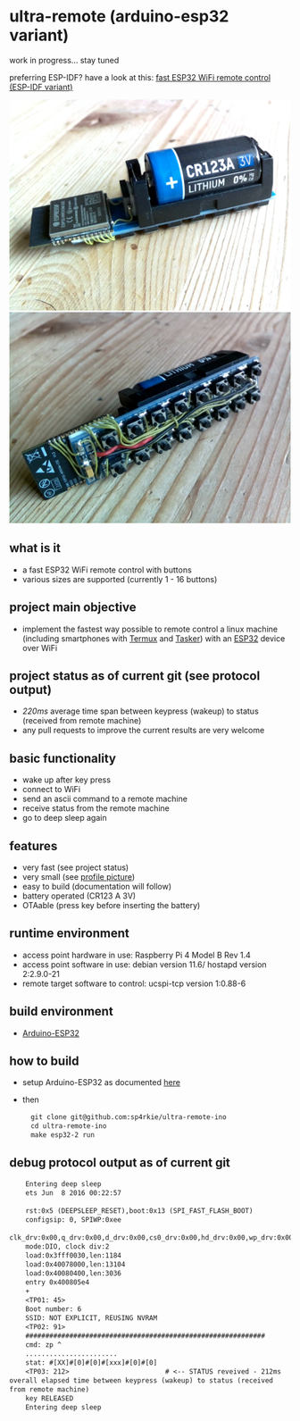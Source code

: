 ultra-remote (arduino-esp32 variant)
====================================

work in progress... stay tuned

preferring ESP-IDF? have a look at this: [fast ESP32 WiFi remote control (ESP-IDF variant)](https://github.com/sp4rkie/ultra-remote-idf)

![alt text](https://github.com/sp4rkie/ultra-remote-idf/raw/main/images/shot0010.png "Title")
![alt text](https://github.com/sp4rkie/ultra-remote-idf/raw/main/images/shot0015.png "Title")

what is it
----------

- a fast ESP32 WiFi remote control with buttons
- various sizes are supported (currently 1 - 16 buttons)

project main objective
----------------------

- implement the fastest way possible to remote control a linux machine (including smartphones with [Termux](https://termux.dev/en/) and [Tasker](https://tasker.joaoapps.com/)) with an [ESP32](https://en.wikipedia.org/wiki/ESP32) device over WiFi 

project status as of current git (see protocol output)
------------------------------------------------------

- *220ms* average time span between keypress (wakeup) to status (received from remote machine)
- any pull requests to improve the current results are very welcome

basic functionality
-------------------

- wake up after key press
- connect to WiFi
- send an ascii command to a remote machine
- receive status from the remote machine
- go to deep sleep again

features
--------

- very fast (see project status)
- very small (see [profile picture](https://avatars.githubusercontent.com/u/3232165?v=4))
- easy to build (documentation will follow)
- battery operated (CR123 A 3V)
- OTAable (press key before inserting the battery)

runtime environment
-------------------

- access point hardware in use: Raspberry Pi 4 Model B Rev 1.4
- access point software in use: debian version 11.6/ hostapd version 2:2.9.0-21
- remote target software to control: ucspi-tcp version 1:0.88-6

build environment
-----------------

- [Arduino-ESP32](https://espressif-docs.readthedocs-hosted.com/projects/arduino-esp32/en/latest/index.html#)

how to build
------------

- setup Arduino-ESP32 as documented [here](https://github.com/plerup/makeEspArduino)
- then

        git clone git@github.com:sp4rkie/ultra-remote-ino
        cd ultra-remote-ino
        make esp32-2 run

debug protocol output as of current git
---------------------------------------

        Entering deep sleep
        ets Jun  8 2016 00:22:57

        rst:0x5 (DEEPSLEEP_RESET),boot:0x13 (SPI_FAST_FLASH_BOOT)
        configsip: 0, SPIWP:0xee
        clk_drv:0x00,q_drv:0x00,d_drv:0x00,cs0_drv:0x00,hd_drv:0x00,wp_drv:0x00
        mode:DIO, clock div:2
        load:0x3fff0030,len:1184
        load:0x40078000,len:13104
        load:0x40080400,len:3036
        entry 0x400805e4
        +
        <TP01: 45>
        Boot number: 6
        SSID: NOT EXPLICIT, REUSING NVRAM
        <TP02: 91>
        ############################################################
        cmd: zp ^
        .......................
        stat: #[XX]#[0]#[0]#[xxx]#[0]#[0]
        <TP03: 212>                        # <-- STATUS reveived - 212ms overall elapsed time between keypress (wakeup) to status (received from remote machine)
        key RELEASED
        Entering deep sleep

